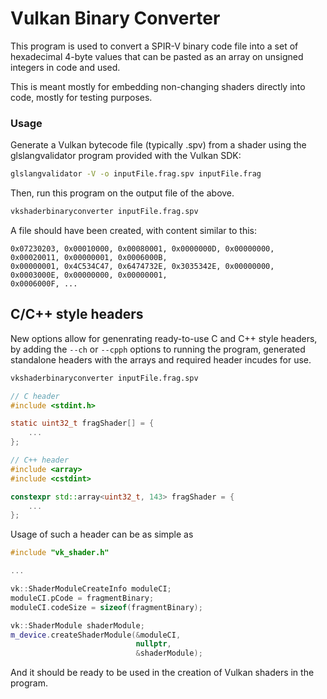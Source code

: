 # Vulkan Binary Converter

This program is used to convert a SPIR-V binary code file into a set of hexadecimal 4-byte values that can be pasted as an array on unsigned integers in code and used.

This is meant mostly for embedding non-changing shaders directly into code, mostly for testing purposes.

### Usage

Generate a Vulkan bytecode file (typically .spv) from a shader using the glslangvalidator program provided with the Vulkan SDK:

```bash
glslangvalidator -V -o inputFile.frag.spv inputFile.frag
```

Then, run this program on the output file of the above.

```bash
vkshaderbinaryconverter inputFile.frag.spv
```

A file should have been created, with content similar to this:

```
0x07230203, 0x00010000, 0x00080001, 0x0000000D, 0x00000000, 0x00020011, 0x00000001, 0x0006000B, 
0x00000001, 0x4C534C47, 0x6474732E, 0x3035342E, 0x00000000, 0x0003000E, 0x00000000, 0x00000001, 
0x0006000F, ...
```

## C/C++ style headers

New options allow for genenrating ready-to-use C and C++ style headers, by adding the `--ch` or `--cpph` options to running the program, generated standalone headers with the arrays and required header incudes for use.

```bash
vkshaderbinaryconverter inputFile.frag.spv
```

```c
// C header
#include <stdint.h>

static uint32_t fragShader[] = {
    ...
};
```

```c++
// C++ header
#include <array>
#include <cstdint>

constexpr std::array<uint32_t, 143> fragShader = {
    ...
};
```

Usage of such a header can be as simple as
```cpp
#include "vk_shader.h"

...

vk::ShaderModuleCreateInfo moduleCI;
moduleCI.pCode = fragmentBinary;
moduleCI.codeSize = sizeof(fragmentBinary);

vk::ShaderModule shaderModule;
m_device.createShaderModule(&moduleCI,
                            nullptr,
                            &shaderModule);
```

And it should be ready to be used in the creation of Vulkan shaders in the program.